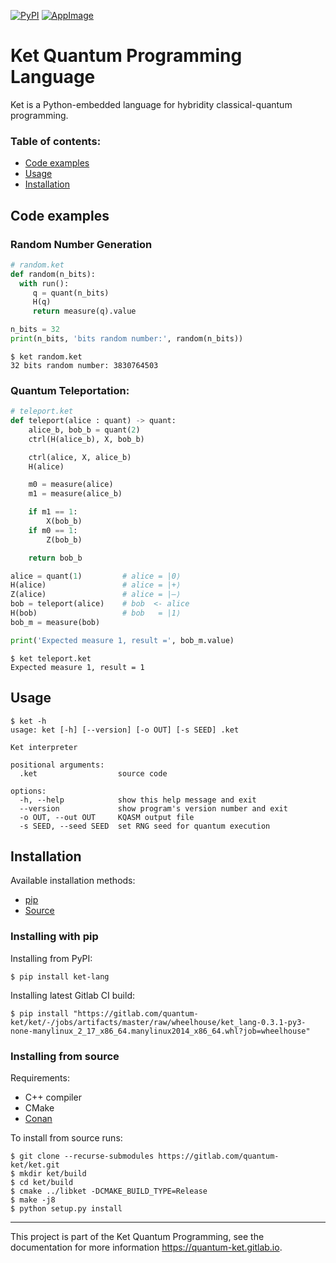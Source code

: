 [![PyPI](https://img.shields.io/pypi/v/ket-lang.svg)](https://pypi.org/project/ket-lang/)
[![AppImage](https://gitlab.com/quantum-ket/ket/badges/master/pipeline.svg)](https://gitlab.com/quantum-ket/ket/-/jobs)

# Ket Quantum Programming Language

Ket is a Python-embedded language for hybridity classical-quantum  programming.

### Table of contents:

* [Code examples](#code-examples)
* [Usage](#usage)
* [Installation](#installation)

## Code examples

### Random Number Generation

```python
# random.ket
def random(n_bits):
  with run():
     q = quant(n_bits)
     H(q)
     return measure(q).value

n_bits = 32
print(n_bits, 'bits random number:', random(n_bits))
```

```console
$ ket random.ket
32 bits random number: 3830764503
```

### Quantum Teleportation:

```python
# teleport.ket
def teleport(alice : quant) -> quant:
    alice_b, bob_b = quant(2)
    ctrl(H(alice_b), X, bob_b)

    ctrl(alice, X, alice_b)
    H(alice)

    m0 = measure(alice)
    m1 = measure(alice_b)

    if m1 == 1:
        X(bob_b)
    if m0 == 1:
        Z(bob_b)

    return bob_b

alice = quant(1)         # alice = |0⟩
H(alice)                 # alice = |+⟩
Z(alice)                 # alice = |–⟩
bob = teleport(alice)    # bob  <- alice
H(bob)                   # bob   = |1⟩
bob_m = measure(bob)

print('Expected measure 1, result =', bob_m.value)
```

```console
$ ket teleport.ket
Expected measure 1, result = 1
```

## Usage 

```console
$ ket -h
usage: ket [-h] [--version] [-o OUT] [-s SEED] .ket

Ket interpreter

positional arguments:
  .ket                  source code

options:
  -h, --help            show this help message and exit
  --version             show program's version number and exit
  -o OUT, --out OUT     KQASM output file
  -s SEED, --seed SEED  set RNG seed for quantum execution
```

## Installation

Available installation methods:

* [pip](#installing-with-pip)
* [Source](#installing-from-source)

### Installing with pip

Installing from PyPI:

```console
$ pip install ket-lang
```
Installing latest Gitlab CI build:

```console
$ pip install "https://gitlab.com/quantum-ket/ket/-/jobs/artifacts/master/raw/wheelhouse/ket_lang-0.3.1-py3-none-manylinux_2_17_x86_64.manylinux2014_x86_64.whl?job=wheelhouse"
```

### Installing from source 

Requirements:

* C++ compiler
* CMake
* [Conan](https://pypi.org/project/conan)

To install from source runs:

```console
$ git clone --recurse-submodules https://gitlab.com/quantum-ket/ket.git
$ mkdir ket/build
$ cd ket/build
$ cmake ../libket -DCMAKE_BUILD_TYPE=Release
$ make -j8
$ python setup.py install
```

-----------

This project is part of the Ket Quantum Programming, see the documentation for
more information https://quantum-ket.gitlab.io.

